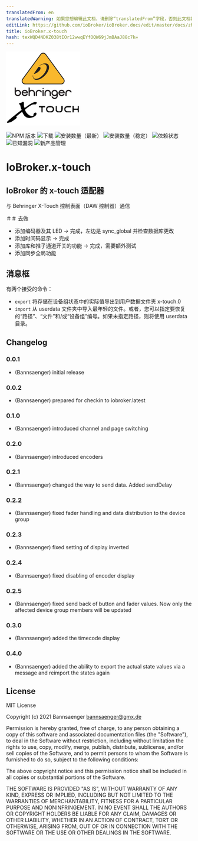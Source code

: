 ```yaml
---
translatedFrom: en
translatedWarning: 如果您想编辑此文档，请删除“translatedFrom”字段，否则此文档将再次自动翻译
editLink: https://github.com/ioBroker/ioBroker.docs/edit/master/docs/zh-cn/adapterref/iobroker.x-touch/README.md
title: ioBroker.x-touch
hash: texWQD4NDKZ038tIOr12wwqEYfOQW69jJmBAaJ88c7k=
---
```

![标识](../../../en/adapterref/iobroker.x-touch/admin/x-touch.png)

![NPM 版本](http://img.shields.io/npm/v/iobroker.x-touch.svg)
![下载](https://img.shields.io/npm/dm/iobroker.x-touch.svg)
![安装数量（最新）](http://iobroker.live/badges/x-touch-installed.svg)
![安装数量（稳定）](http://iobroker.live/badges/x-touch-stable.svg)
![依赖状态](https://img.shields.io/david/Bannsaenger/iobroker.x-touch.svg)
![已知漏洞](https://snyk.io/test/github/Bannsaenger/ioBroker.x-touch/badge.svg)
![新产品管理](https://nodei.co/npm/iobroker.x-touch.png?downloads=true)

# IoBroker.x-touch
## IoBroker 的 x-touch 适配器
与 Behringer X-Touch 控制表面（DAW 控制器）通信

＃＃ 去做
- 添加编码器及其 LED -> 完成，左边是 sync_global 并检查数据库更改
- 添加时间码显示 -> 完成
- 添加库和推子通道开关的功能 -> 完成，需要额外测试
- 添加同步全局功能

## 消息框
有两个接受的命令：

* `export` 将存储在设备组状态中的实际值导出到用户数据文件夹 x-touch.0
* `import` 从 userdata 文件夹中导入最年轻的文件。或者，您可以指定要恢复的“路径”、“文件”和/或“设备组”编号。如果未指定路径，则将使用 userdata 目录。

## Changelog

### 0.0.1
* (Bannsaenger) initial release

### 0.0.2
* (Bannsaenger) prepared for checkin to iobroker.latest

### 0.1.0
* (Bannsaenger) introduced channel and page switching

### 0.2.0
* (Bannsaenger) introduced encoders

### 0.2.1
* (Bannsaenger) changed the way to send data. Added sendDelay

### 0.2.2
* (Bannsaenger) fixed fader handling and data distribution to the device group

### 0.2.3
* (Bannsaenger) fixed setting of display inverted

### 0.2.4
* (Bannsaenger) fixed disabling of encoder display

### 0.2.5
* (Bannsaenger) fixed send back of button and fader values. Now only the affected device group members will be updated

### 0.3.0
* (Bannsaenger) added the timecode display

### 0.4.0
* (Bannsaenger) added the ability to export the actual state values via a message and reimport the states again

## License
MIT License

Copyright (c) 2021 Bannsaenger <bannsaenger@gmx.de>

Permission is hereby granted, free of charge, to any person obtaining a copy
of this software and associated documentation files (the "Software"), to deal
in the Software without restriction, including without limitation the rights
to use, copy, modify, merge, publish, distribute, sublicense, and/or sell
copies of the Software, and to permit persons to whom the Software is
furnished to do so, subject to the following conditions:

The above copyright notice and this permission notice shall be included in all
copies or substantial portions of the Software.

THE SOFTWARE IS PROVIDED "AS IS", WITHOUT WARRANTY OF ANY KIND, EXPRESS OR
IMPLIED, INCLUDING BUT NOT LIMITED TO THE WARRANTIES OF MERCHANTABILITY,
FITNESS FOR A PARTICULAR PURPOSE AND NONINFRINGEMENT. IN NO EVENT SHALL THE
AUTHORS OR COPYRIGHT HOLDERS BE LIABLE FOR ANY CLAIM, DAMAGES OR OTHER
LIABILITY, WHETHER IN AN ACTION OF CONTRACT, TORT OR OTHERWISE, ARISING FROM,
OUT OF OR IN CONNECTION WITH THE SOFTWARE OR THE USE OR OTHER DEALINGS IN THE
SOFTWARE.